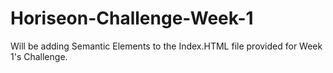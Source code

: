 # Horiseon-Challenge-Week-1
Will be adding Semantic Elements to the Index.HTML file provided for Week 1's Challenge. 
